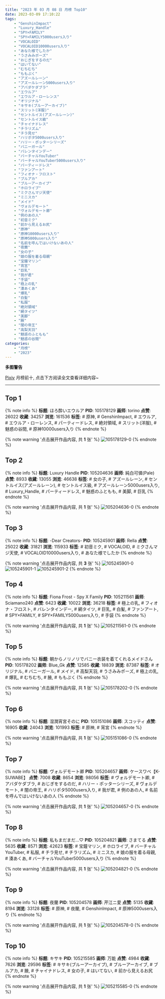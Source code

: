 ```yaml
---
title: "2023 年 03 月 08 日 月榜 Top10"
date: 2023-03-09 17:10:22
tags:
    - "GenshinImpact"
    - "Luxury_Handle"
    - "SPY×FAMILY"
    - "SPY×FAMILY5000users入り"
    - "VOCALOID"
    - "VOCALOID10000users入り"
    - "あなた様でしたか"
    - "うさみみポーズ"
    - "おじぎをするのだ"
    - "はいてない"
    - "むちむち"
    - "ももぷく"
    - "アズールレーン"
    - "アズールレーン5000users入り"
    - "アバダケダブラ"
    - "エウルア"
    - "エウルア・ローレンス"
    - "オリジナル"
    - "キサキ(ブルーアーカイブ)"
    - "スリット(洋服)"
    - "セントルイス(アズールレーン)"
    - "セントルイス級"
    - "チャイナドレス"
    - "チラリズム"
    - "チラ見せ"
    - "ハリポタ5000users入り"
    - "ハリー・ポッターシリーズ"
    - "バニーガール"
    - "バレンタインデー"
    - "バーチャルYouTuber"
    - "バーチャルYouTuber5000users入り"
    - "パーティードレス"
    - "ファンアート"
    - "フィオナ・フロスト"
    - "ブルアカ"
    - "ブルーアーカイブ"
    - "ホロライブ"
    - "ミクさんマジ天使"
    - "ミニスカ"
    - "メイド"
    - "ヴォルデモート"
    - "ヴォルデモート卿"
    - "例のあの人"
    - "初音ミク"
    - "前から見えるお尻"
    - "原神"
    - "原神10000users入り"
    - "原神5000users入り"
    - "名前を呼んではいけないあの人"
    - "夜蘭"
    - "女の子"
    - "娘の服を着る母親"
    - "宝鐘マリン"
    - "宵宮"
    - "巨乳"
    - "我が君"
    - "手袋"
    - "極上の乳"
    - "湊あくあ"
    - "爆乳"
    - "白髪"
    - "私服"
    - "絶対領域"
    - "網タイツ"
    - "美脚"
    - "腋"
    - "闇の帝王"
    - "高梨天羽"
    - "魅惑のふともも"
    - "魅惑の谷間"
categories:
    - "月榜"
    - "2023"
---
```


<i class="fa fa-triangle-exclamation"></i>**多图警告**<i class="fa fa-triangle-exclamation"></i>

[Pixiv](https://www.pixiv.net/) 月榜前十, 点击下方阅读全文查看详细内容~

<!-- more -->

---

## Top 1

{% note info %}
**标题**: ほろ酔いエウルア
**PID**: 105178129 **画师**: torino
**点赞**: 26022 **收藏**: 34257 **浏览**: 161536
**标签**: # 原神, # GenshinImpact, # エウルア, # エウルア・ローレンス, # パーティードレス, # 絶対領域, # スリット(洋服), # 魅惑の谷間, # 原神10000users入り
{% endnote %}

{% note warning '点击展开作品内容, 共 **1** 张' %}
![105178129-0](https://i.pixiv.re/img-original/img/2023/02/08/00/00/29/105178129_p0.jpg)
{% endnote %}

## Top 2

{% note info %}
**标题**: Luxury Handle
**PID**: 105204636 **画师**: 純白可憐(Pale)
**点赞**: 8933 **收藏**: 13055 **浏览**: 46638
**标签**: # 女の子, # アズールレーン, # セントルイス(アズールレーン), # セントルイス級, # アズールレーン5000users入り, # Luxury_Handle, # パーティードレス, # 魅惑のふともも, # 美脚, # 巨乳
{% endnote %}

{% note warning '点击展开作品内容, 共 **1** 张' %}
![105204636-0](https://i.pixiv.re/img-original/img/2023/02/09/00/01/03/105204636_p0.jpg)
{% endnote %}

## Top 3

{% note info %}
**标题**: -Dear Creators-
**PID**: 105245901 **画师**: Rella
**点赞**: 25022 **收藏**: 31821 **浏览**: 115933
**标签**: # 初音ミク, # VOCALOID, # ミクさんマジ天使, # VOCALOID10000users入り, # あなた様でしたか
{% endnote %}

{% note warning '点击展开作品内容, 共 **3** 张' %}
![105245901-0](https://i.pixiv.re/img-original/img/2023/02/10/16/39/04/105245901_p0.jpg)
![105245901-1](https://i.pixiv.re/img-original/img/2023/02/10/16/39/04/105245901_p1.jpg)
![105245901-2](https://i.pixiv.re/img-original/img/2023/02/10/16/39/04/105245901_p2.jpg)
{% endnote %}

## Top 4

{% note info %}
**标题**: Fiona Frost - Spy X Family
**PID**: 105211561 **画师**: Sciamano240
**点赞**: 6423 **收藏**: 10022 **浏览**: 36218
**标签**: # 極上の乳, # フィオナ・フロスト, # バレンタインデー, # 網タイツ, # 巨乳, # 白髪, # ファンアート, # SPY×FAMILY, # SPY×FAMILY5000users入り, # 手袋
{% endnote %}

{% note warning '点击展开作品内容, 共 **1** 张' %}
![105211561-0](https://i.pixiv.re/img-original/img/2023/02/09/07/36/49/105211561_p0.png)
{% endnote %}

## Top 5

{% note info %}
**标题**: 朝からノリノリでバニー衣装を着てくれるメイドさん
**PID**: 105178202 **画师**: Blue_Gk
**点赞**: 12585 **收藏**: 18839 **浏览**: 87387
**标签**: # オリジナル, # バニーガール, # メイド, # 高梨天羽, # うさみみポーズ, # 極上の乳, # 爆乳, # むちむち, # 腋, # ももぷく
{% endnote %}

{% note warning '点击展开作品内容, 共 **1** 张' %}
![105178202-0](https://i.pixiv.re/img-original/img/2023/02/08/00/00/53/105178202_p0.png)
{% endnote %}

## Top 6

{% note info %}
**标题**: 湿潤宵宮そのに
**PID**: 105151086 **画师**: スコッティ
**点赞**: 16905 **收藏**: 24043 **浏览**: 101993
**标签**: # 原神, # 宵宮
{% endnote %}

{% note warning '点击展开作品内容, 共 **1** 张' %}
![105151086-0](https://i.pixiv.re/img-original/img/2023/02/07/00/00/05/105151086_p0.jpg)
{% endnote %}

## Top 7

{% note info %}
**标题**: ヴォルデモート卿
**PID**: 105204657 **画师**: ケースワベ【K-SUWABE】
**点赞**: 7008 **收藏**: 8654 **浏览**: 98056
**标签**: # ヴォルデモート卿, # アバダケダブラ, # おじぎをするのだ, # ハリー・ポッターシリーズ, # ヴォルデモート, # 闇の帝王, # ハリポタ5000users入り, # 我が君, # 例のあの人, # 名前を呼んではいけないあの人
{% endnote %}

{% note warning '点击展开作品内容, 共 **1** 张' %}
![105204657-0](https://i.pixiv.re/img-original/img/2023/02/09/00/01/15/105204657_p0.jpg)
{% endnote %}

## Top 8

{% note info %}
**标题**: 私もまだまだ…♡
**PID**: 105204821 **画师**: さまてる
**点赞**: 5635 **收藏**: 8571 **浏览**: 42623
**标签**: # 宝鐘マリン, # ホロライブ, # バーチャルYouTuber, # 私服, # チラ見せ, # チラリズム, # ミニスカ, # 娘の服を着る母親, # 湊あくあ, # バーチャルYouTuber5000users入り
{% endnote %}

{% note warning '点击展开作品内容, 共 **1** 张' %}
![105204821-0](https://i.pixiv.re/img-original/img/2023/02/09/00/03/40/105204821_p0.jpg)
{% endnote %}

## Top 9

{% note info %}
**标题**: 夜蘭
**PID**: 105204578 **画师**: 芹江ニ愛
**点赞**: 5135 **收藏**: 8194 **浏览**: 33128
**标签**: # 原神, # 夜蘭, # GenshinImpact, # 原神5000users入り
{% endnote %}

{% note warning '点击展开作品内容, 共 **1** 张' %}
![105204578-0](https://i.pixiv.re/img-original/img/2023/02/09/00/00/41/105204578_p0.jpg)
{% endnote %}

## Top 10

{% note info %}
**标题**: キサキ
**PID**: 105215585 **画师**: 万能
**点赞**: 4984 **收藏**: 7626 **浏览**: 29596
**标签**: # キサキ(ブルーアーカイブ), # ブルーアーカイブ, # ブルアカ, # 腋, # チャイナドレス, # 女の子, # はいてない, # 前から見えるお尻
{% endnote %}

{% note warning '点击展开作品内容, 共 **1** 张' %}
![105215585-0](https://i.pixiv.re/img-original/img/2023/02/09/16/49/21/105215585_p0.jpg)
{% endnote %}
